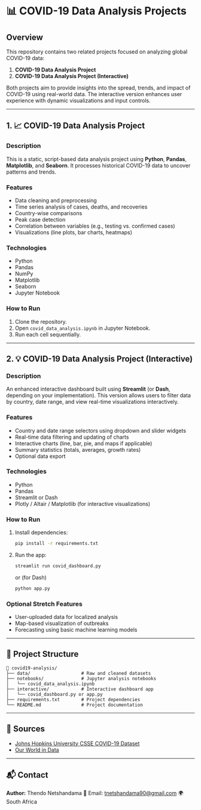 # 📊 COVID-19 Data Analysis Projects

## Overview

This repository contains two related projects focused on analyzing global COVID-19 data:

1. **COVID-19 Data Analysis Project**
2. **COVID-19 Data Analysis Project (Interactive)**

Both projects aim to provide insights into the spread, trends, and impact of COVID-19 using real-world data. The interactive version enhances user experience with dynamic visualizations and input controls.

---

## 1. 📈 COVID-19 Data Analysis Project

### Description

This is a static, script-based data analysis project using **Python**, **Pandas**, **Matplotlib**, and **Seaborn**. It processes historical COVID-19 data to uncover patterns and trends.

### Features

* Data cleaning and preprocessing
* Time series analysis of cases, deaths, and recoveries
* Country-wise comparisons
* Peak case detection
* Correlation between variables (e.g., testing vs. confirmed cases)
* Visualizations (line plots, bar charts, heatmaps)

### Technologies

* Python
* Pandas
* NumPy
* Matplotlib
* Seaborn
* Jupyter Notebook

### How to Run

1. Clone the repository.
2. Open `covid_data_analysis.ipynb` in Jupyter Notebook.
3. Run each cell sequentially.

---

## 2. 💡 COVID-19 Data Analysis Project (Interactive)

### Description

An enhanced interactive dashboard built using **Streamlit** (or **Dash**, depending on your implementation). This version allows users to filter data by country, date range, and view real-time visualizations interactively.

### Features

* Country and date range selectors using dropdown and slider widgets
* Real-time data filtering and updating of charts
* Interactive charts (line, bar, pie, and maps if applicable)
* Summary statistics (totals, averages, growth rates)
* Optional data export

### Technologies

* Python
* Pandas
* Streamlit or Dash
* Plotly / Altair / Matplotlib (for interactive visualizations)

### How to Run

1. Install dependencies:

   ```bash
   pip install -r requirements.txt
   ```
2. Run the app:

   ```bash
   streamlit run covid_dashboard.py
   ```

   or (for Dash)

   ```bash
   python app.py
   ```

### Optional Stretch Features

* User-uploaded data for localized analysis
* Map-based visualization of outbreaks
* Forecasting using basic machine learning models

---

## 📁 Project Structure

```
📆 covid19-analysis/
├── data/                   # Raw and cleaned datasets
├── notebooks/              # Jupyter analysis notebooks
│   └── covid_data_analysis.ipynb
├── interactive/            # Interactive dashboard app
│   └── covid_dashboard.py or app.py
├── requirements.txt        # Project dependencies
└── README.md               # Project documentation
```

---

## 📌 Sources

* [Johns Hopkins University CSSE COVID-19 Dataset](https://github.com/CSSEGISandData/COVID-19)
* [Our World in Data](https://ourworldindata.org/coronavirus)

---

## 📬 Contact

**Author:** Thendo Netshandama
📧 Email: [tnetshandama90@gmail.com](mailto:tnetshandama90@gmail.com)
🌍 South Africa

